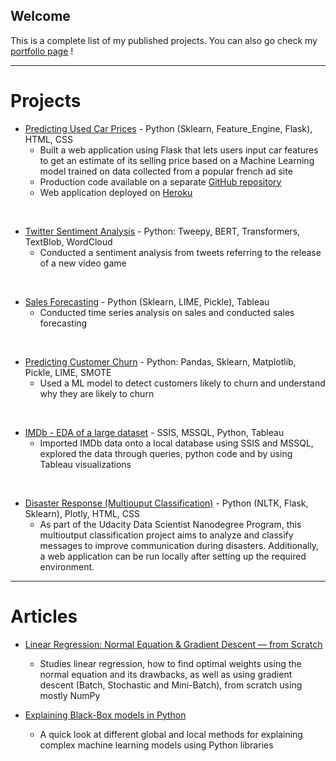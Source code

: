 ## Welcome
This is a complete list of my published projects. You can also go check my [portfolio page](https://pcmaldonado.github.io/portfolio/index.html) !

------------------
# Projects

* [Predicting Used Car Prices](https://github.com/pcmaldonado/Predicting_used_cars_price) - Python (Sklearn, Feature_Engine, Flask), HTML, CSS
  - Built a web application using Flask that lets users input car features to get an estimate of its selling price based on a Machine Learning model trained on data collected from a popular french ad site
  - Production code available on a separate [GitHub repository](https://github.com/pcmaldonado/Estimateur_prix_voiture)
  - Web application deployed on [Heroku](https://estimateur-prix-voiture.herokuapp.com/)

<br>

* [Twitter Sentiment Analysis](https://github.com/pcmaldonado/Twitter_Sentiment_Analysis) - Python: Tweepy, BERT, Transformers, TextBlob, WordCloud
  - Conducted a sentiment analysis from tweets referring to the release of a new video game

<br>

* [Sales Forecasting](https://github.com/pcmaldonado/SalesForecasting) - Python (Sklearn, LIME, Pickle), Tableau
  - Conducted time series analysis on sales and conducted sales forecasting

<br>

* [Predicting Customer Churn](https://github.com/pcmaldonado/CustomerChurn) - Python: Pandas, Sklearn, Matplotlib, Pickle, LIME, SMOTE
  - Used a ML model to detect customers likely to churn and understand why they are likely to churn
 
<br>

* [IMDb - EDA of a large dataset](https://github.com/pcmaldonado/IMDb_data_analysis) - SSIS, MSSQL, Python, Tableau
  - Imported IMDb data onto a local database using SSIS and MSSQL, explored the data through queries, python code and by using Tableau visualizations

 
<br>

* [Disaster Response (Multiouput Classification)](https://github.com/pcmaldonado/Disaster_Response) - Python (NLTK, Flask, Sklearn), Plotly, HTML, CSS
  - As part of the Udacity Data Scientist Nanodegree Program, this multioutput classification project aims to analyze and classify messages to improve communication during disasters. Additionally, a web application can be run locally after setting up the required environment.


------------------
# Articles
* [Linear Regression: Normal Equation & Gradient Descent — from Scratch](https://medium.com/@pcmaldonado/linear-regression-normal-equation-gradient-descent-from-scratch-dc8c0f51940)
  - Studies linear regression, how to find optimal weights using the normal equation and its drawbacks, as well as using gradient descent (Batch, Stochastic and Mini-Batch), from scratch using mostly NumPy

* [Explaining Black-Box models in Python](https://medium.com/@pcmaldonado/simple-guide-to-interpreting-black-box-models-in-python-5c8bb3b5fcae)
  - A quick look at different global and local methods for explaining complex machine learning models using Python libraries
